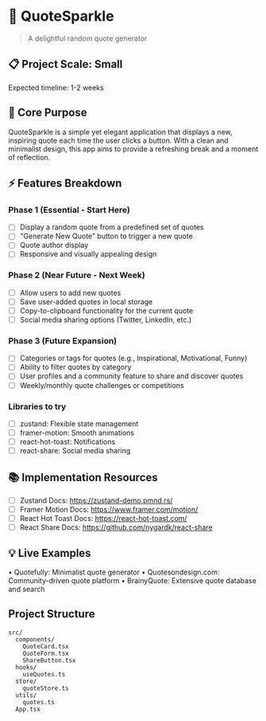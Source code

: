 # 🌟 QuoteSparkle
> A delightful random quote generator

## 📋 Project Scale: Small
Expected timeline: 1-2 weeks

## 🎯 Core Purpose
QuoteSparkle is a simple yet elegant application that displays a new, inspiring quote each time the user clicks a button. With a clean and minimalist design, this app aims to provide a refreshing break and a moment of reflection.

## ⚡ Features Breakdown

### Phase 1 (Essential - Start Here)
- [ ] Display a random quote from a predefined set of quotes
- [ ] "Generate New Quote" button to trigger a new quote
- [ ] Quote author display
- [ ] Responsive and visually appealing design

### Phase 2 (Near Future - Next Week)
- [ ] Allow users to add new quotes
- [ ] Save user-added quotes in local storage
- [ ] Copy-to-clipboard functionality for the current quote
- [ ] Social media sharing options (Twitter, LinkedIn, etc.)

### Phase 3 (Future Expansion)
- [ ] Categories or tags for quotes (e.g., Inspirational, Motivational, Funny)
- [ ] Ability to filter quotes by category
- [ ] User profiles and a community feature to share and discover quotes
- [ ] Weekly/monthly quote challenges or competitions

### Libraries to try
- [ ] zustand: Flexible state management
- [ ] framer-motion: Smooth animations
- [ ] react-hot-toast: Notifications
- [ ] react-share: Social media sharing

## 📚 Implementation Resources
- [ ] Zustand Docs: https://zustand-demo.pmnd.rs/
- [ ] Framer Motion Docs: https://www.framer.com/motion/
- [ ] React Hot Toast Docs: https://react-hot-toast.com/
- [ ] React Share Docs: https://github.com/nygardk/react-share

## 💡 Live Examples
• Quotefully: Minimalist quote generator
• Quotesondesign.com: Community-driven quote platform
• BrainyQuote: Extensive quote database and search

## Project Structure
```
src/
  components/
    QuoteCard.tsx
    QuoteForm.tsx
    ShareButton.tsx
  hooks/
    useQuotes.ts
  store/
    quoteStore.ts
  utils/
    quotes.ts
  App.tsx
```
